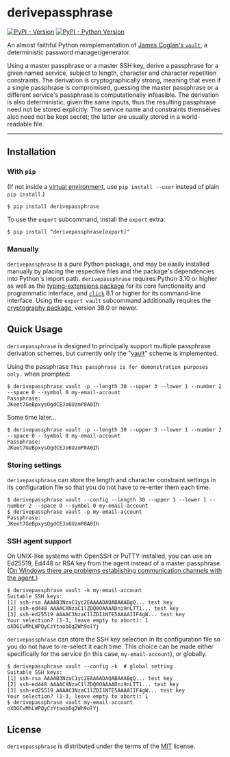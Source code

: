 # derivepassphrase

[![PyPI - Version](https://img.shields.io/pypi/v/derivepassphrase.svg)](https://pypi.org/project/derivepassphrase)
[![PyPI - Python Version](https://img.shields.io/pypi/pyversions/derivepassphrase.svg)](https://pypi.org/project/derivepassphrase)

An almost faithful Python reimplementation of [James Coglan's `vault`][VAULT], a deterministic password manager/generator.

Using a master passphrase or a master SSH key, derive a passphrase for a given named service, subject to length, character and character repetition constraints.
The derivation is cryptographically strong, meaning that even if a single passphrase is compromised, guessing the master passphrase or a different service's passphrase is computationally infeasible.
The derivation is also deterministic, given the same inputs, thus the resulting passphrase need not be stored explicitly.
The service name and constraints themselves also need not be kept secret; the latter are usually stored in a world-readable file.

[VAULT]: https://www.npmjs.com/package/vault

-----

## Installation

### With `pip`

(If not inside a [virtual environment][VENV], use `pip install --user` instead of plain `pip install`.)

```` shell-session
$ pip install derivepassphrase
````

To use the `export` subcommand, install the `export` extra:

```` shell-session
$ pip install "derivepassphrase[export]"
````

[VENV]: https://docs.python.org/3/library/venv.html

### Manually

`derivepassphrase` is a pure Python package, and may be easily installed manually by placing the respective files and the package's dependencies into Python's import path.
`derivepassphrase` requires Python 3.10 or higher as well as the [typing-extensions package][TYPING_EXTENSIONS] for its core functionality and programmatic interface, and [`click`][CLICK] 8.1 or higher for its command-line interface.
Using the `export vault` subcommand additionally requires the [cryptography package][CRYPTOGRAPHY], version 38.0 or newer.

[TYPING_EXTENSIONS]: https://pypi.org/project/typing-extensions/
[CLICK]: https://pypi.org/project/click/
[CRYPTOGRAPHY]: https://pypi.org/project/cryptography/

## Quick Usage

`derivepassphrase` is designed to principally support multiple passphrase derivation schemes, but currently only the "[vault][VAULT]" scheme is implemented.

Using the passphrase `This passphrase is for demonstration purposes only.` when prompted:

```` shell-session
$ derivepassphrase vault -p --length 30 --upper 3 --lower 1 --number 2 --space 0 --symbol 0 my-email-account
Passphrase: 
JKeet7GeBpxysOgdCEJo6UzmP8A0Ih
````

Some time later…

```` shell-session
$ derivepassphrase vault -p --length 30 --upper 3 --lower 1 --number 2 --space 0 --symbol 0 my-email-account
Passphrase: 
JKeet7GeBpxysOgdCEJo6UzmP8A0Ih
````

### Storing settings

`derivepassphrase` can store the length and character constraint settings in its configuration file so that you do not have to re-enter them each time.

```` shell-session
$ derivepassphrase vault --config --length 30 --upper 3 --lower 1 --number 2 --space 0 --symbol 0 my-email-account
$ derivepassphrase vault -p my-email-account
Passphrase: 
JKeet7GeBpxysOgdCEJo6UzmP8A0Ih
````

### SSH agent support

On UNIX-like systems with OpenSSH or PuTTY installed, you can use an Ed25519, Ed448 or RSA key from the agent instead of a master passphrase.
([On Windows there are problems establishing communication channels with the agent.][#13])

```` shell-session
$ derivepassphrase vault -k my-email-account
Suitable SSH keys:
[1] ssh-rsa AAAAB3NzaC1yc2EAAAADAQABAAABgQ... test key
[2] ssh-ed448 AAAACXNzaC1lZDQ0OAAAADni9nLTT1... test key
[3] ssh-ed25519 AAAAC3NzaC1lZDI1NTE5AAAAIIF4gW... test key
Your selection? (1-3, leave empty to abort): 1
oXDGCvMhLWPQyCzYtaobOq2Wh9olYj
````

`derivepassphrase` can store the SSH key selection in its configuration file so you do not have to re-select it each time.
This choice can be made either specifically for the service (in this case, `my-email-account`), or globally.

```` shell-session
$ derivepassphrase vault --config -k  # global setting
Suitable SSH keys:
[1] ssh-rsa AAAAB3NzaC1yc2EAAAADAQABAAABgQ... test key
[2] ssh-ed448 AAAACXNzaC1lZDQ0OAAAADni9nLTT1... test key
[3] ssh-ed25519 AAAAC3NzaC1lZDI1NTE5AAAAIIF4gW... test key
Your selection? (1-3, leave empty to abort): 1
$ derivepassphrase vault my-email-account
oXDGCvMhLWPQyCzYtaobOq2Wh9olYj
````

[#13]: https://github.com/the-13th-letter/derivepassphrase/issues/13 "Issue 13: Support PuTTY/Pageant (and maybe OpenSSH/ssh-agent) on Windows"

## License

`derivepassphrase` is distributed under the terms of the [MIT](https://spdx.org/licenses/MIT.html) license.
